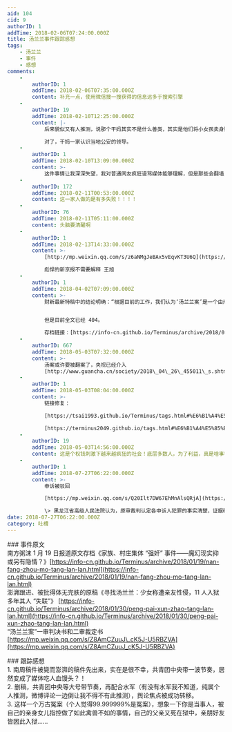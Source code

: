 ```yaml
---
aid: 104
cid: 9
authorID: 1
addTime: 2018-02-06T07:24:00.000Z
title: 汤兰兰事件跟踪感想
tags:
    - 汤兰兰
    - 事件
    - 感想
comments:
    -
        authorID: 1
        addTime: 2018-02-06T07:35:00.000Z
        content: 补充一点，使用微信搜一搜获得的信息远多于搜索引擎
    -
        authorID: 19
        addTime: 2018-02-10T12:25:00.000Z
        content: |-
            后来貌似又有人推测，说那个干妈其实不是什么善类，其实是他们将小女孩卖身赚钱，在生母找上门发现后又反过咬一口，才导致这么离奇的案情。

            对了，干妈一家认识当地公安的领导。
    -
        authorID: 1
        addTime: 2018-02-10T13:09:00.000Z
        content: >-
            这件事情让我深深失望，我对普通网友疯狂谩骂媒体能够理解，但是那些会翻墙，能思考的大推，比如月光博客、anti也是这个态度，我感到非常失望。只要看过原文，找找判决书，多看看分析，很容易发现这是个冤案。
    -
        authorID: 172
        addTime: 2018-02-11T00:53:00.000Z
        content: 这一家人做的是有多失败！！！！
    -
        authorID: 76
        addTime: 2018-02-11T05:11:00.000Z
        content: 头脑要清醒啊
    -
        authorID: 1
        addTime: 2018-02-13T14:33:00.000Z
        content: >-
            [http://mp.weixin.qq.com/s/z6aNMgJeBAx5vEqvKT3U6Q](https://mp.weixin.qq.com/s/z6aNMgJeBAx5vEqvKT3U6Q)  

            彪悍的新京报不需要解释 王旭
    -
        authorID: 1
        addTime: 2018-04-02T07:09:00.000Z
        content: >-
            财新最新特稿中的结论明确：“根据目前的工作，我们认为‘汤兰兰案’是一个由刑讯逼供导致的、严重悖离社会常识的重大冤假错案。”


            但是目前全文已经 404。  

            存档链接：[https://info-cn.github.io/Terminus/archive/2018/03/30/tang-lan-lan-cai-xin.html](https://info-cn.github.io/Terminus/archive/2018/03/30/tang-lan-lan-cai-xin.html)
    -
        authorID: 667
        addTime: 2018-05-03T07:32:00.000Z
        content: >-
            汤案或许要被翻案了，央视已经介入
            [http://www.guancha.cn/society/2018\_04\_26\_455011\_s.shtml](http://www.guancha.cn/society/2018_04_26_455011_s.shtml)
    -
        authorID: 1
        addTime: 2018-05-03T08:04:00.000Z
        content: >-
            链接修复：  

            [https://tsai1993.github.io/Terminus/tags.html#%E6%B1%A4%E5%85%B0%E5%85%B0](https://tsai1993.github.io/Terminus/tags.html#%E6%B1%A4%E5%85%B0%E5%85%B0)  

            [https://terminus2049.github.io/tags.html#%E6%B1%A4%E5%85%B0%E5%85%B0](https://terminus2049.github.io/tags.html#%E6%B1%A4%E5%85%B0%E5%85%B0)
    -
        authorID: 19
        addTime: 2018-05-03T14:56:00.000Z
        content: 这是个权钱刺激下越来越疯狂的社会！底层多数人，为了利益，真是啥事都能做得出来！各种光怪陆离的事情只会越来越多，各位自求多福吧。
    -
        authorID: 1
        addTime: 2018-07-27T06:22:00.000Z
        content: >-
            申诉被驳回  

            [https://mp.weixin.qq.com/s/Q20Ilt7DW67EhMnAlsQRjA](https://mp.weixin.qq.com/s/Q20Ilt7DW67EhMnAlsQRjA)  

            \> 黑龙江省高级人民法院认为，原审裁判认定各申诉人犯罪的事实清楚，证据确实、充分，定罪准确，量刑适当，审判程序合法。
date: 2018-07-27T06:22:00.000Z
category: 吐槽
---
```


\### 事件原文  
南方粥沫 1 月 19 日报道原文存档《家族、村庄集体 “强奸” 事件——魔幻现实抑或另有隐情？》[https://info-cn.github.io/Terminus/archive/2018/01/19/nan-fang-zhou-mo-tang-lan-lan.html](https://info-cn.github.io/Terminus/archive/2018/01/19/nan-fang-zhou-mo-tang-lan-lan.html)  
澎湃跟进、被批得体无完肤的原稿《寻找汤兰兰：少女称遭亲友性侵，11 人入狱多年其人 “失联”》 [https://info-cn.github.io/Terminus/archive/2018/01/30/peng-pai-xun-zhao-tang-lan-lan.html](https://info-cn.github.io/Terminus/archive/2018/01/30/peng-pai-xun-zhao-tang-lan-lan.html)  
“汤兰兰案”一审判决书和二审裁定书 [https://mp.weixin.qq.com/s/Z8AmCZuuJ\_cK5J-U5RBZVA](https://mp.weixin.qq.com/s/Z8AmCZuuJ_cK5J-U5RBZVA)

\### 跟踪感想  
1\. 南周稿件被毙而澎湃的稿件先出来，实在是很不幸，共青团中央带一波节奏，居然变成了媒体吃人血馒头？！  
2\. 删稿，共青团中央等大号带节奏，再配合水军（有没有水军我不知道，纯属个人推测，微博评论一边倒让我不得不有此推测），舆论焦点被成功转移。  
3\. 这样一个万古冤案（个人觉得99.999999%是冤案），想象一下你是当事人，被自己的亲身女儿指控做了如此禽兽不如的事情，自己的父亲又死在狱中，亲朋好友皆因此入狱……
